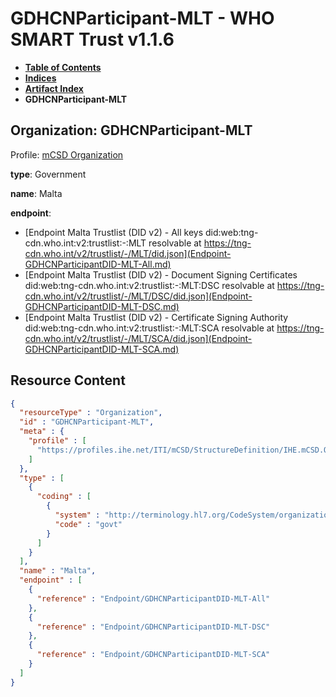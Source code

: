 # GDHCNParticipant-MLT - WHO SMART Trust v1.1.6

* [**Table of Contents**](toc.md)
* [**Indices**](indices.md)
* [**Artifact Index**](artifacts.md)
* **GDHCNParticipant-MLT**

## Organization: GDHCNParticipant-MLT

Profile: [mCSD Organization](https://profiles.ihe.net/ITI/mCSD/4.0.0/StructureDefinition-IHE.mCSD.Organization.html)

**type**: Government

**name**: Malta

**endpoint**: 

* [Endpoint Malta Trustlist (DID v2) - All keys did:web:tng-cdn.who.int:v2:trustlist:-:MLT resolvable at https://tng-cdn.who.int/v2/trustlist/-/MLT/did.json](Endpoint-GDHCNParticipantDID-MLT-All.md)
* [Endpoint Malta Trustlist (DID v2) - Document Signing Certificates did:web:tng-cdn.who.int:v2:trustlist:-:MLT:DSC resolvable at https://tng-cdn.who.int/v2/trustlist/-/MLT/DSC/did.json](Endpoint-GDHCNParticipantDID-MLT-DSC.md)
* [Endpoint Malta Trustlist (DID v2) - Certificate Signing Authority did:web:tng-cdn.who.int:v2:trustlist:-:MLT:SCA resolvable at https://tng-cdn.who.int/v2/trustlist/-/MLT/SCA/did.json](Endpoint-GDHCNParticipantDID-MLT-SCA.md)



## Resource Content

```json
{
  "resourceType" : "Organization",
  "id" : "GDHCNParticipant-MLT",
  "meta" : {
    "profile" : [
      "https://profiles.ihe.net/ITI/mCSD/StructureDefinition/IHE.mCSD.Organization"
    ]
  },
  "type" : [
    {
      "coding" : [
        {
          "system" : "http://terminology.hl7.org/CodeSystem/organization-type",
          "code" : "govt"
        }
      ]
    }
  ],
  "name" : "Malta",
  "endpoint" : [
    {
      "reference" : "Endpoint/GDHCNParticipantDID-MLT-All"
    },
    {
      "reference" : "Endpoint/GDHCNParticipantDID-MLT-DSC"
    },
    {
      "reference" : "Endpoint/GDHCNParticipantDID-MLT-SCA"
    }
  ]
}

```

